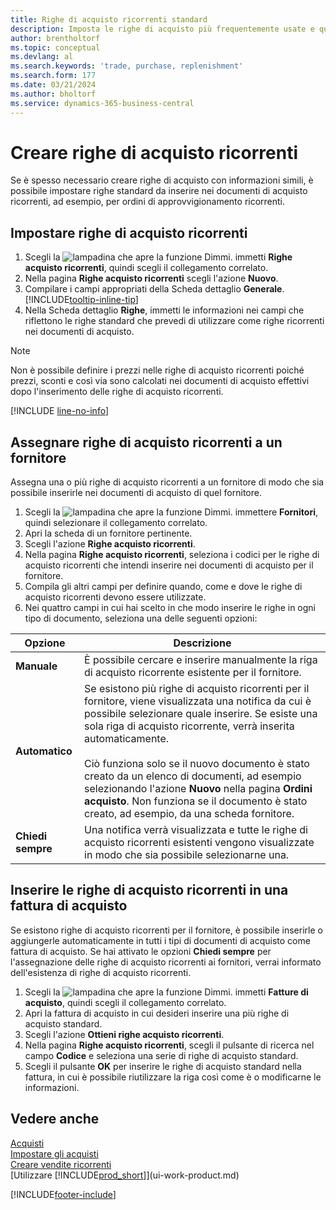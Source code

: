 ```yaml
---
title: Righe di acquisto ricorrenti standard
description: Imposta le righe di acquisto più frequentemente usate e quindi inseriscile nei documenti di acquisto per compilare rapidamente le righe con informazioni standard.
author: brentholtorf
ms.topic: conceptual
ms.devlang: al
ms.search.keywords: 'trade, purchase, replenishment'
ms.search.form: 177
ms.date: 03/21/2024
ms.author: bholtorf
ms.service: dynamics-365-business-central
---
```

# <a name="create-recurring-purchase-lines"></a>Creare righe di acquisto ricorrenti

Se è spesso necessario creare righe di acquisto con informazioni simili, è possibile impostare righe standard da inserire nei documenti di acquisto ricorrenti, ad esempio, per ordini di approvvigionamento ricorrenti.

## <a name="set-up-recurring-purchase-lines"></a>Impostare righe di acquisto ricorrenti

1. Scegli la ![lampadina che apre la funzione Dimmi.](media/ui-search/search_small.png "Informazioni sull'operazione che si desidera eseguire") immetti **Righe acquisto ricorrenti**, quindi scegli il collegamento correlato.
2. Nella pagina **Righe acquisto ricorrenti** scegli l'azione **Nuovo**.
3. Compilare i campi appropriati della Scheda dettaglio **Generale**. [!INCLUDE[tooltip-inline-tip](includes/tooltip-inline-tip_md.md)]
4. Nella Scheda dettaglio **Righe**, immetti le informazioni nei campi che riflettono le righe standard che prevedi di utilizzare come righe ricorrenti nei documenti di acquisto.

> [!NOTE]
> Non è possibile definire i prezzi nelle righe di acquisto ricorrenti poiché prezzi, sconti e così via sono calcolati nei documenti di acquisto effettivi dopo l'inserimento delle righe di acquisto ricorrenti.

[!INCLUDE [line-no-info](includes/line-no-info.md)]

## <a name="assign-recurring-purchase-lines-to-a-vendor"></a>Assegnare righe di acquisto ricorrenti a un fornitore

Assegna una o più righe di acquisto ricorrenti a un fornitore di modo che sia possibile inserirle nei documenti di acquisto di quel fornitore.

1. Scegli la ![lampadina che apre la funzione Dimmi.](media/ui-search/search_small.png "Informazioni sull'operazione che si desidera eseguire") immettere **Fornitori**, quindi selezionare il collegamento correlato.
2. Apri la scheda di un fornitore pertinente.
3. Scegli l'azione **Righe acquisto ricorrenti**.
4. Nella pagina **Righe acquisto ricorrenti**, seleziona i codici per le righe di acquisto ricorrenti che intendi inserire nei documenti di acquisto per il fornitore.
5. Compila gli altri campi per definire quando, come e dove le righe di acquisto ricorrenti devono essere utilizzate.
6. Nei quattro campi in cui hai scelto in che modo inserire le righe in ogni tipo di documento, seleziona una delle seguenti opzioni:

|Opzione|Descrizione|
|------|-----------|
|**Manuale**|È possibile cercare e inserire manualmente la riga di acquisto ricorrente esistente per il fornitore.|
|**Automatico**|Se esistono più righe di acquisto ricorrenti per il fornitore, viene visualizzata una notifica da cui è possibile selezionare quale inserire. Se esiste una sola riga di acquisto ricorrente, verrà inserita automaticamente.<br /><br />Ciò funziona solo se il nuovo documento è stato creato da un elenco di documenti, ad esempio selezionando l'azione **Nuovo** nella pagina **Ordini acquisto**. Non funziona se il documento è stato creato, ad esempio, da una scheda fornitore.|
|**Chiedi sempre**|Una notifica verrà visualizzata e tutte le righe di acquisto ricorrenti esistenti vengono visualizzate in modo che sia possibile selezionarne una.

## <a name="insert-recurring-purchase-lines-on-a-purchase-invoice"></a>Inserire le righe di acquisto ricorrenti in una fattura di acquisto

Se esistono righe di acquisto ricorrenti per il fornitore, è possibile inserirle o aggiungerle automaticamente in tutti i tipi di documenti di acquisto come fattura di acquisto. Se hai attivato le opzioni **Chiedi sempre** per l'assegnazione delle righe di acquisto ricorrenti ai fornitori, verrai informato dell'esistenza di righe di acquisto ricorrenti.

1. Scegli la ![lampadina che apre la funzione Dimmi.](media/ui-search/search_small.png "Dimmi cosa vuoi fare") immetti **Fatture di acquisto**, quindi scegli il collegamento correlato.
2. Apri la fattura di acquisto in cui desideri inserire una più righe di acquisto standard.
3. Scegli l'azione **Ottieni righe acquisto ricorrenti**.
4. Nella pagina **Righe acquisto ricorrenti**, scegli il pulsante di ricerca nel campo **Codice** e seleziona una serie di righe di acquisto standard.
5. Scegli il pulsante **OK** per inserire le righe di acquisto standard nella fattura, in cui è possibile riutilizzare la riga così come è o modificarne le informazioni.

## <a name="see-also"></a>Vedere anche

[Acquisti](purchasing-manage-purchasing.md)  
[Impostare gli acquisti](purchasing-setup-purchasing.md)  
[Creare vendite ricorrenti](sales-how-work-standard-lines.md)  
[Utilizzare [!INCLUDE[prod_short](includes/prod_short.md)]](ui-work-product.md)  

[!INCLUDE[footer-include](includes/footer-banner.md)]

